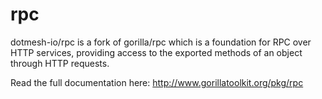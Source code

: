 rpc
===

dotmesh-io/rpc is a fork of gorilla/rpc which is a foundation for RPC over HTTP services, providing access to the exported methods of an object through HTTP requests.

Read the full documentation here: http://www.gorillatoolkit.org/pkg/rpc
